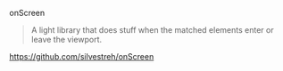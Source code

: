 onScreen
> A light library that does stuff when the matched elements enter or leave the viewport.

https://github.com/silvestreh/onScreen
